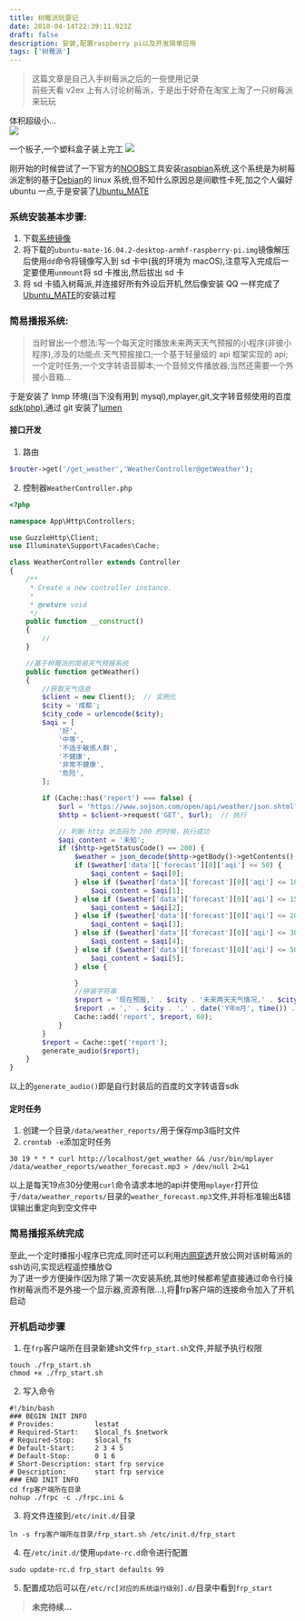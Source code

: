 ```yaml
---
title: 树莓派玩耍记
date: 2018-04-14T22:39:11.923Z
draft: false
description: 安装,配置raspberry pi以及开发简单应用
tags: ['树莓派']
---
```


> 这篇文章是自己入手树莓派之后的一些使用记录  
> 前些天看 v2ex 上有人讨论树莓派，于是出于好奇在淘宝上淘了一只树莓派来玩玩

体积超级小...  
![](https://lestat.b0.upaiyun.com/blog/20180414/211523716251_.pic_hd.jpg)

一个板子,一个塑料盒子装上完工
![](https://lestat.b0.upaiyun.com/blog/20180414/201523716248_.pic_hd.jpg)

刚开始的时候尝试了一下官方的[NOOBS](https://www.raspberrypi.org/downloads/noobs/)工具安装[raspbian](https://www.raspberrypi.org/downloads/raspbian/)系统,这个系统是为树莓派定制的基于[Debian](https://zh.wikipedia.org/wiki/Debian)的 linux 系统,但不知什么原因总是间歇性卡死,加之个人偏好 ubuntu 一点,于是安装了[Ubuntu_MATE](https://zh.wikipedia.org/wiki/Ubuntu_MATE)

### 系统安装基本步骤:

1.  下载[系统镜像](https://ubuntu-mate.org/download/)
2.  将下载的`ubuntu-mate-16.04.2-desktop-armhf-raspberry-pi.img`镜像解压后使用`dd`命令将镜像写入到 sd 卡中(我的环境为 macOS),注意写入完成后一定要使用`unmount`将 sd 卡推出,然后拔出 sd 卡
3.  将 sd 卡插入树莓派,并连接好所有外设后开机,然后像安装 QQ 一样完成了[Ubuntu_MATE](https://zh.wikipedia.org/wiki/Ubuntu_MATE)的安装过程

### 简易播报系统:

> 当时冒出一个想法:写一个每天定时播放未来两天天气预报的小程序(非彼小程序),涉及的功能点:天气预报接口;一个基于轻量级的 api 框架实现的 api;一个定时任务;一个文字转语音脚本;一个音频文件播放器;当然还需要一个外接小音箱...

于是安装了 lnmp 环境(当下没有用到 mysql),mplayer,git,文字转音频使用的百度[sdk(php)](http://bos.nj.bpc.baidu.com/v1/audio/aip-speech-php-sdk-1.6.0.zip),通过 git 安装了[lumen](https://lumen.laravel.com/)

#### 接口开发

1.  路由

```php
$router->get('/get_weather','WeatherController@getWeather');
```

2.  控制器`WeatherController.php`

```php
<?php

namespace App\Http\Controllers;

use GuzzleHttp\Client;
use Illuminate\Support\Facades\Cache;

class WeatherController extends Controller
{
    /**
     * Create a new controller instance.
     *
     * @return void
     */
    public function __construct()
    {
        //
    }

    //基于树莓派的简易天气预报系统
    public function getWeather()
    {
        //获取天气信息
        $client = new Client();  // 实例化
        $city = '成都';
        $city_code = urlencode($city);
        $aqi = [
            '好',
            '中等',
            '不适于敏感人群',
            '不健康',
            '非常不健康',
            '危险',
        ];

        if (Cache::has('report') === false) {
            $url = 'https://www.sojson.com/open/api/weather/json.shtml?city=' . $city_code;    // 设置一个可访问的 url
            $http = $client->request('GET', $url);  // 执行

            // 判断 http 状态码为 200 的时候，执行成功
            $aqi_content = '未知';
            if ($http->getStatusCode() == 200) {
                $weather = json_decode($http->getBody()->getContents(), true);
                if ($weather['data']['forecast'][0]['aqi'] <= 50) {
                    $aqi_content = $aqi[0];
                } else if ($weather['data']['forecast'][0]['aqi'] <= 100) {
                    $aqi_content = $aqi[1];
                } else if ($weather['data']['forecast'][0]['aqi'] <= 150) {
                    $aqi_content = $aqi[2];
                } else if ($weather['data']['forecast'][0]['aqi'] <= 200) {
                    $aqi_content = $aqi[3];
                } else if ($weather['data']['forecast'][0]['aqi'] <= 300) {
                    $aqi_content = $aqi[4];
                } else if ($weather['data']['forecast'][0]['aqi'] <= 500) {
                    $aqi_content = $aqi[5];
                } else {

                }
                //拼装字符串
                $report = '现在预报,' . $city . '未来两天天气情况,' . $city . ',' . date('Y年m月', time()) . $weather['data']['forecast'][1]['date'] . ',天气情况,' . $weather['data']['forecast'][1]['high'] . ',' . $weather['data']['forecast'][1]['low'] . ',' . $weather['data']['forecast'][1]['type'] . ',' . $weather['data']['forecast'][1]['fx'] . ',风力,' . $weather['data']['forecast'][1]['fl'] . ',日出时间,' . $weather['data']['forecast'][1]['sunrise'] . ',日落时间,' . $weather['data']['forecast'][1]['sunset'] . ',空气污染指数,' . $aqi_content;
                $report .= ',' . $city . ',' . date('Y年m月', time()) . $weather['data']['forecast'][2]['date'] . ',天气情况,' . $weather['data']['forecast'][2]['high'] . ',' . $weather['data']['forecast'][2]['low'] . ',' . $weather['data']['forecast'][2]['type'] . ',' . $weather['data']['forecast'][2]['fx'] . ',风力,' . $weather['data']['forecast'][2]['fl'] . ',日出时间,' . $weather['data']['forecast'][2]['sunrise'] . ',日落时间,' . $weather['data']['forecast'][2]['sunset'] . ',空气污染指数,' . $aqi_content;
                Cache::add('report', $report, 60);
            }
        }
        $report = Cache::get('report');
        generate_audio($report);
    }
}
```
以上的`generate_audio()`即是自行封装后的百度的文字转语音sdk
#### 定时任务
1. 创建一个目录`/data/weather_reports/`用于保存mp3临时文件
2. `crontab -e`添加定时任务
```shell
30 19 * * * curl http://localhost/get_weather && /usr/bin/mplayer /data/weather_reports/weather_forecast.mp3 > /dev/null 2>&1
```
以上是每天19点30分使用`curl`命令请求本地的api并使用`mplayer`打开位于`/data/weather_reports/`目录的`weather_forecast.mp3`文件,并将标准输出&错误输出重定向到空文件中

### 简易播报系统完成
至此,一个定时播报小程序已完成,同时还可以利用[内网穿透](https://lestatmiao.github.io/2018/03/26/frp+nginx%E5%AE%9E%E7%8E%B0%E5%86%85%E7%BD%91%E7%A9%BF%E9%80%8F/)开放公网对该树莓派的ssh访问,实现远程遥控播放😋  
为了进一步方便操作(因为除了第一次安装系统,其他时候都希望直接通过命令行操作树莓派而不是外接一个显示器,资源有限...),将frp客户端的连接命令加入了开机启动  

### 开机启动步骤
1. 在`frp`客户端所在目录新建sh文件`frp_start.sh`文件,并赋予执行权限
```
touch ./frp_start.sh
chmod +x ./frp_start.sh
```
2. 写入命令
```
#!/bin/bash
### BEGIN INIT INFO
# Provides:          lestat
# Required-Start:    $local_fs $network
# Required-Stop:     $local_fs
# Default-Start:     2 3 4 5
# Default-Stop:      0 1 6
# Short-Description: start frp service
# Description:       start frp service
### END INIT INFO
cd frp客户端所在目录
nohup ./frpc -c ./frpc.ini &
```
3. 将文件连接到`/etc/init.d/`目录
```
ln -s frp客户端所在目录/frp_start.sh /etc/init.d/frp_start
```
4. 在`/etc/init.d/`使用`update-rc.d`命令进行配置
```
sudo update-rc.d frp_start defaults 99
```
5. 配置成功后可以在`/etc/rc[对应的系统运行级别].d/`目录中看到`frp_start`


>**未完待续...**